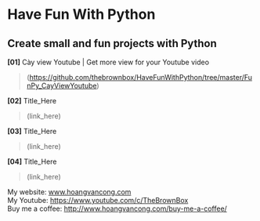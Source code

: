 

# Have Fun With Python

## Create small and fun projects with Python

**[01]** Cày view Youtube | Get more view for your Youtube video
> (https://github.com/thebrownbox/HaveFunWithPython/tree/master/FunPy_CayViewYoutube)

**[02]** Title_Here
> (link_here)

**[03]** Title_Here
> (link_here)

**[04]** Title_Here
> (link_here)

My website: www.hoangvancong.com </br>
My Youtube: https://www.youtube.com/c/TheBrownBox </br>
Buy me a coffee: http://www.hoangvancong.com/buy-me-a-coffee/ </br>
